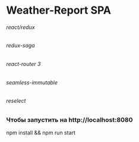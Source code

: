 # Weather-Report SPA
###### react/redux
###### redux-saga
###### react-router 3
###### seamless-immutable
###### reselect

### Чтобы запустить на http://localhost:8080
npm install && npm run start

